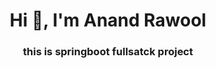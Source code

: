  <h1 align="center">Hi 👋, I'm Anand Rawool</h1>
<h3 align="center">this is springboot fullsatck project </h3>

